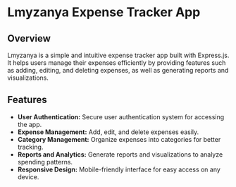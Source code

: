 
# Lmyzanya Expense Tracker App

## Overview

Lmyzanya is a simple and intuitive expense tracker app built with Express.js. It helps users manage their expenses efficiently by providing features such as adding, editing, and deleting expenses, as well as generating reports and visualizations.

## Features

- **User Authentication:** Secure user authentication system for accessing the app.
- **Expense Management:** Add, edit, and delete expenses easily.
- **Category Management:** Organize expenses into categories for better tracking.
- **Reports and Analytics:** Generate reports and visualizations to analyze spending patterns.
- **Responsive Design:** Mobile-friendly interface for easy access on any device.


